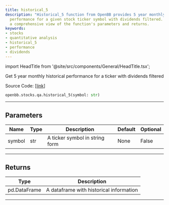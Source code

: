 ```yaml
---
title: historical_5
description: "Historical_5 function from OpenBB provides 5 year monthly historical"
  performance for a given stock ticker symbol with dividends filtered. This page gives
  a comprehensive view of the function's parameters and returns.
keywords:
- stocks
- quantitative analysis
- historical_5
- performance
- dividends
---
```


import HeadTitle from '@site/src/components/General/HeadTitle.tsx';

<HeadTitle title="stocks.qa.historical_5 - Reference | OpenBB SDK Docs" />

Get 5 year monthly historical performance for a ticker with dividends filtered

Source Code: [[link](https://github.com/OpenBB-finance/OpenBBTerminal/tree/main/openbb_terminal/stocks/quantitative_analysis/factors_model.py#L58)]

```python
openbb.stocks.qa.historical_5(symbol: str)
```

---

## Parameters

| Name | Type | Description | Default | Optional |
| ---- | ---- | ----------- | ------- | -------- |
| symbol | str | A ticker symbol in string form | None | False |


---

## Returns

| Type | Description |
| ---- | ----------- |
| pd.DataFrame | A dataframe with historical information |
---
